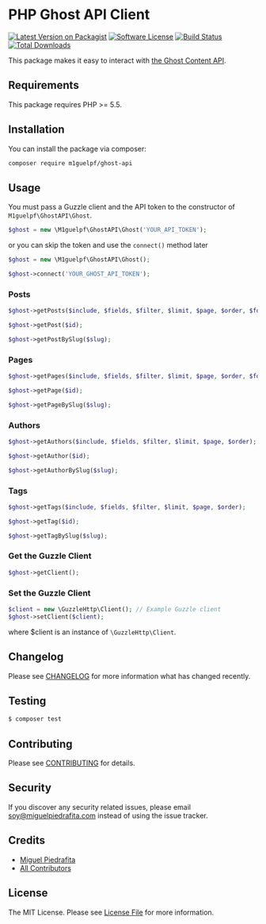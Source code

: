 # PHP Ghost API Client

[![Latest Version on Packagist](https://img.shields.io/packagist/v/m1guelpf/ghost-api.svg?style=flat-square)](https://packagist.org/packages/m1guelpf/ghost-api)
[![Software License](https://img.shields.io/github/license/m1guelpf/php-ghost-api.svg?style=flat-square)](LICENSE.md)
[![Build Status](https://img.shields.io/travis/m1guelpf/php-ghost-api/master.svg?style=flat-square)](https://travis-ci.org/m1guelpf/php-ghost-api)
[![Total Downloads](https://img.shields.io/packagist/dt/m1guelpf/ghost-api.svg?style=flat-square)](https://packagist.org/packages/m1guelpf/ghost-api)

This package makes it easy to interact with [the Ghost Content API](https://docs.ghost.org/api/content/).

## Requirements

This package requires PHP >= 5.5.

## Installation

You can install the package via composer:

``` bash
composer require m1guelpf/ghost-api
```

## Usage

You must pass a Guzzle client and the API token to the constructor of `M1guelpf\GhostAPI\Ghost`.

``` php
$ghost = new \M1guelpf\GhostAPI\Ghost('YOUR_API_TOKEN');
```

or you can skip the token and use the `connect()` method later

``` php
$ghost = new \M1guelpf\GhostAPI\Ghost();

$ghost->connect('YOUR_GHOST_API_TOKEN');
```

### Posts

``` php
$ghost->getPosts($include, $fields, $filter, $limit, $page, $order, $format);

$ghost->getPost($id);

$ghost->getPostBySlug($slug);
```

### Pages

``` php
$ghost->getPages($include, $fields, $filter, $limit, $page, $order, $format);

$ghost->getPage($id);

$ghost->getPageBySlug($slug);
```

### Authors

``` php
$ghost->getAuthors($include, $fields, $filter, $limit, $page, $order);

$ghost->getAuthor($id);

$ghost->getAuthorBySlug($slug);
```

### Tags

``` php
$ghost->getTags($include, $fields, $filter, $limit, $page, $order);

$ghost->getTag($id);

$ghost->getTagBySlug($slug);
```

### Get the Guzzle Client

``` php
$ghost->getClient();
```

### Set the Guzzle Client

``` php
$client = new \GuzzleHttp\Client(); // Example Guzzle client
$ghost->setClient($client);
```
where $client is an instance of `\GuzzleHttp\Client`.

## Changelog

Please see [CHANGELOG](CHANGELOG.md) for more information what has changed recently.

## Testing

``` bash
$ composer test
```

## Contributing

Please see [CONTRIBUTING](CONTRIBUTING.md) for details.

## Security

If you discover any security related issues, please email soy@miguelpiedrafita.com instead of using the issue tracker.

## Credits

- [Miguel Piedrafita](https://github.com/m1guelpf)
- [All Contributors](../../contributors)

## License

The MIT License. Please see [License File](LICENSE.md) for more information.
